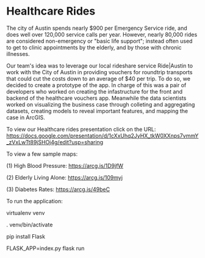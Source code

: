 # Healthcare Rides

The city of Austin spends nearly $900 per Emergency Service ride, and does well over 120,000 service calls per year. 
However, nearly 80,000 rides are considered non-emergency or "basic life support"; instead often used to get to clinic appointments by the elderly, and by those with chronic illnesses. 

Our team's idea was to leverage our local rideshare service Ride|Austin to work with the City of Austin in providing vouchers for roundtrip transports that could cut the costs down to an average of $40 per trip. To do so, we decided to create a prototype of the app. In charge of this was a pair of developers who worked on creating the infastructure for the front and backend of the healthcare vouchers app. Meanwhile the data scientists worked on visualizing the business case through colleting and aggregating datasets, creating models to reveal important features, and mapping the case in ArcGIS. 

To view our Healthcare rides presentation click on the URL: 
https://docs.google.com/presentation/d/1cXxUhq2JyHX_tkW0XXnps7vmmY_zVxLwTt89jSHOj4g/edit?usp=sharing

To view a few sample maps:

(1) High Blood Pressure: https://arcg.is/1D9jfW 

(2) Elderly Living Alone: https://arcg.is/109myj 

(3) Diabetes Rates: https://arcg.is/49beC 

To run the application: 

virtualenv venv

. venv/bin/activate

pip install Flask

FLASK_APP=index.py flask run
